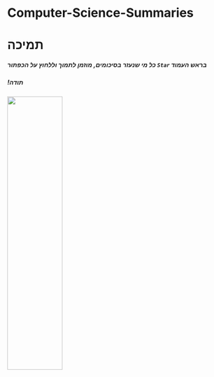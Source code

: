 # Computer-Science-Summaries
# תמיכה
##### כל מי שנעזר בסיכומים, מוזמן לתמוך וללחוץ על הכפתור `Star` בראש העמוד 
##### !תודה
<img src ="https://pbs.twimg.com/media/DRz1EnSXUAAGR9M.jpg" width="50%" height="40%"/>
